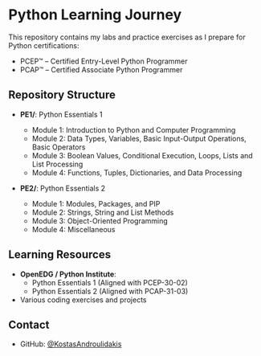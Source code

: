 # Python Learning Journey

This repository contains my labs and practice exercises as I prepare for Python certifications:
- PCEP™ – Certified Entry-Level Python Programmer
- PCAP™ – Certified Associate Python Programmer 

## Repository Structure

- **PE1/**: Python Essentials 1
  - Module 1: Introduction to Python and Computer Programming
  - Module 2: Data Types, Variables, Basic Input-Output Operations, Basic Operators
  - Module 3: Boolean Values, Conditional Execution, Loops, Lists and List Processing
  - Module 4: Functions, Tuples, Dictionaries, and Data Processing

- **PE2/**: Python Essentials 2
  - Module 1: Modules, Packages, and PIP
  - Module 2: Strings, String and List Methods
  - Module 3: Object-Oriented Programming
  - Module 4: Miscellaneous

## Learning Resources

- **OpenEDG / Python Institute**:
  - Python Essentials 1 (Aligned with PCEP-30-02)
  - Python Essentials 2 (Aligned with PCAP-31-03)
- Various coding exercises and projects


## Contact

- GitHub: [@KostasAndroulidakis](https://github.com/KostasAndroulidakis)
